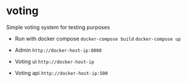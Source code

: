 # voting
Simple voting system for testing purposes

* Run with docker compose
`docker-compose build`
`docker-compose up`

* Admin
`http://docker-host-ip:8080`
* Voting ui
`http://docker-host-ip`
* Voting api
`http://docker-host-ip:500` 
